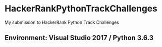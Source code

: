 # HackerRankPythonTrackChallenges
My submission to HackerRank Python Track Challenges

## Environment: Visual Studio 2017 / Python 3.6.3
